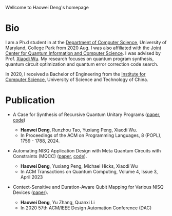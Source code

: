 
Wellcome to Haowei Deng's homepage

Bio
======
I am a Ph.d student in at the [Department of Computer Science](https://www.cs.umd.edu/), University of Maryland, College Park from 2020 Aug. I was also affiliated with the [Joint Center for Quantum Information and Computer Science](https://quics.umd.edu/). I was advised by Prof. [Xiaodi Wu](https://www.cs.umd.edu/~xwu/). My research focuses on quantum program synthesis, quantum circuit optimization and quantum error correction code search.

In 2020, I received a Bachelor of Engineering from the [Institute for Computer Science](https://en.cs.ustc.edu.cn/main.htm), University of Science and Technology of China.

Publication
======
- A Case for Synthesis of Recursive Quantum Unitary Programs ([paper](https://dl.acm.org/doi/10.1145/3632901), [code](https://github.com/sqrta/QSynth))
  + **Haowei Deng**, Runzhou Tao, Yuxiang Peng, Xiaodi Wu.
  + In Proceedings of the ACM on Programming Languages, 8 (POPL), 1759 - 1788, 2024.
  
- Automating NISQ Application Design with Meta Quantum Circuits with Constraints (MQCC) ([paper](https://dl.acm.org/doi/10.1145/3579369), [code](https://github.com/sqrta/MQCC)).
  + **Haowei Deng**, Yuxiang Peng, Michael Hicks, Xiaodi Wu 
  + In ACM Transactions on Quantum Computing, Volume 4, Issue 3, April 2023

- Context-Sensitive and Duration-Aware Qubit Mapping for Various NISQ Devices ([paper](https://ieeexplore.ieee.org/document/9218561)).
  + **Haowei Deng**, Yu Zhang, Quanxi Li
  + In 2020 57th ACM/IEEE Design Automation Conference (DAC)

